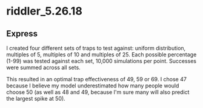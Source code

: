 # riddler_5.26.18

## Express

I created four different sets of traps to test against: uniform distribution, multiples of 5, multiples of 10 and multiples of 25. Each possible percentage (1-99) was tested against each set, 10,000 simulations per point. Successes were summed across all sets.

This resulted in an optimal trap effectiveness of 49, 59 or 69. I chose 47 because I believe my model underestimated how many people would choose 50 (as well as 48 and 49, because I'm sure many will also predict the largest spike at 50).
